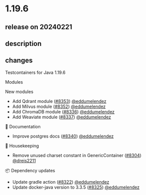 # 1.19.6

## release on 20240221
## description
## changes
Testcontainers for Java 1.19.6

Modules

New modules

* Add Qdrant module (<a class="issue-link js-issue-link" data-error-text="Failed to load title" data-id="2145544505" data-permission-text="Title is private" data-url="https://github.com/testcontainers/testcontainers-java/issues/8353" data-hovercard-type="pull_request" data-hovercard-url="/testcontainers/testcontainers-java/pull/8353/hovercard" href="https://github.com/testcontainers/testcontainers-java/pull/8353">#8353</a>) <a class="user-mention notranslate" data-hovercard-type="user" data-hovercard-url="/users/eddumelendez/hovercard" data-octo-click="hovercard-link-click" data-octo-dimensions="link_type:self" href="https://github.com/eddumelendez">@eddumelendez</a>
* Add Milvus module (<a class="issue-link js-issue-link" data-error-text="Failed to load title" data-id="2145341055" data-permission-text="Title is private" data-url="https://github.com/testcontainers/testcontainers-java/issues/8352" data-hovercard-type="pull_request" data-hovercard-url="/testcontainers/testcontainers-java/pull/8352/hovercard" href="https://github.com/testcontainers/testcontainers-java/pull/8352">#8352</a>) <a class="user-mention notranslate" data-hovercard-type="user" data-hovercard-url="/users/eddumelendez/hovercard" data-octo-click="hovercard-link-click" data-octo-dimensions="link_type:self" href="https://github.com/eddumelendez">@eddumelendez</a>
* Add ChromaDB module (<a class="issue-link js-issue-link" data-error-text="Failed to load title" data-id="2143271615" data-permission-text="Title is private" data-url="https://github.com/testcontainers/testcontainers-java/issues/8336" data-hovercard-type="pull_request" data-hovercard-url="/testcontainers/testcontainers-java/pull/8336/hovercard" href="https://github.com/testcontainers/testcontainers-java/pull/8336">#8336</a>) <a class="user-mention notranslate" data-hovercard-type="user" data-hovercard-url="/users/eddumelendez/hovercard" data-octo-click="hovercard-link-click" data-octo-dimensions="link_type:self" href="https://github.com/eddumelendez">@eddumelendez</a>
* Add Weaviate module (<a class="issue-link js-issue-link" data-error-text="Failed to load title" data-id="2143272237" data-permission-text="Title is private" data-url="https://github.com/testcontainers/testcontainers-java/issues/8337" data-hovercard-type="pull_request" data-hovercard-url="/testcontainers/testcontainers-java/pull/8337/hovercard" href="https://github.com/testcontainers/testcontainers-java/pull/8337">#8337</a>) <a class="user-mention notranslate" data-hovercard-type="user" data-hovercard-url="/users/eddumelendez/hovercard" data-octo-click="hovercard-link-click" data-octo-dimensions="link_type:self" href="https://github.com/eddumelendez">@eddumelendez</a>

📖 Documentation

* Improve postgres docs (<a class="issue-link js-issue-link" data-error-text="Failed to load title" data-id="2144852812" data-permission-text="Title is private" data-url="https://github.com/testcontainers/testcontainers-java/issues/8340" data-hovercard-type="pull_request" data-hovercard-url="/testcontainers/testcontainers-java/pull/8340/hovercard" href="https://github.com/testcontainers/testcontainers-java/pull/8340">#8340</a>) <a class="user-mention notranslate" data-hovercard-type="user" data-hovercard-url="/users/eddumelendez/hovercard" data-octo-click="hovercard-link-click" data-octo-dimensions="link_type:self" href="https://github.com/eddumelendez">@eddumelendez</a>

🧹 Housekeeping

* Remove unused charset constant in GenericContainer (<a class="issue-link js-issue-link" data-error-text="Failed to load title" data-id="2130803750" data-permission-text="Title is private" data-url="https://github.com/testcontainers/testcontainers-java/issues/8304" data-hovercard-type="pull_request" data-hovercard-url="/testcontainers/testcontainers-java/pull/8304/hovercard" href="https://github.com/testcontainers/testcontainers-java/pull/8304">#8304</a>) <a class="user-mention notranslate" data-hovercard-type="user" data-hovercard-url="/users/dreis2211/hovercard" data-octo-click="hovercard-link-click" data-octo-dimensions="link_type:self" href="https://github.com/dreis2211">@dreis2211</a>

📦 Dependency updates

* Update gradle action (<a class="issue-link js-issue-link" data-error-text="Failed to load title" data-id="2139782794" data-permission-text="Title is private" data-url="https://github.com/testcontainers/testcontainers-java/issues/8322" data-hovercard-type="pull_request" data-hovercard-url="/testcontainers/testcontainers-java/pull/8322/hovercard" href="https://github.com/testcontainers/testcontainers-java/pull/8322">#8322</a>) <a class="user-mention notranslate" data-hovercard-type="user" data-hovercard-url="/users/eddumelendez/hovercard" data-octo-click="hovercard-link-click" data-octo-dimensions="link_type:self" href="https://github.com/eddumelendez">@eddumelendez</a>
* Update docker-java version to 3.3.5 (<a class="issue-link js-issue-link" data-error-text="Failed to load title" data-id="2142907561" data-permission-text="Title is private" data-url="https://github.com/testcontainers/testcontainers-java/issues/8325" data-hovercard-type="pull_request" data-hovercard-url="/testcontainers/testcontainers-java/pull/8325/hovercard" href="https://github.com/testcontainers/testcontainers-java/pull/8325">#8325</a>) <a class="user-mention notranslate" data-hovercard-type="user" data-hovercard-url="/users/eddumelendez/hovercard" data-octo-click="hovercard-link-click" data-octo-dimensions="link_type:self" href="https://github.com/eddumelendez">@eddumelendez</a>

